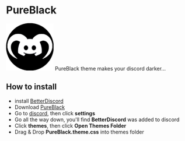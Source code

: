 # PureBlack
<img src="icon.png" height="130" title="Icon" alt="">
PureBlack theme makes your discord darker...

## How to install
* install <a href="https://betterdiscord.app">BetterDiscord</a>
* Download <a href="PureBlack.theme.css">PureBlack</a>
* Go to <a href="https://discord.com">discord</a>, then click <b>settings</b>
* Go all the way down, you'll find <b>BetterDiscord</b> was added to discord
* Click <b>themes</b>, then click <b>Open Themes Folder</b>
* Drag & Drop <b>PureBlack.theme.css</b> into themes folder
